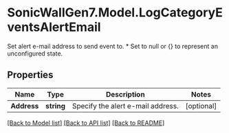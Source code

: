 # SonicWallGen7.Model.LogCategoryEventsAlertEmail
Set alert e-mail address to send event to. * Set to null or {} to represent  an unconfigured state.

## Properties

Name | Type | Description | Notes
------------ | ------------- | ------------- | -------------
**Address** | **string** | Specify the alert e-mail address. | [optional] 

[[Back to Model list]](../README.md#documentation-for-models) [[Back to API list]](../README.md#documentation-for-api-endpoints) [[Back to README]](../README.md)

